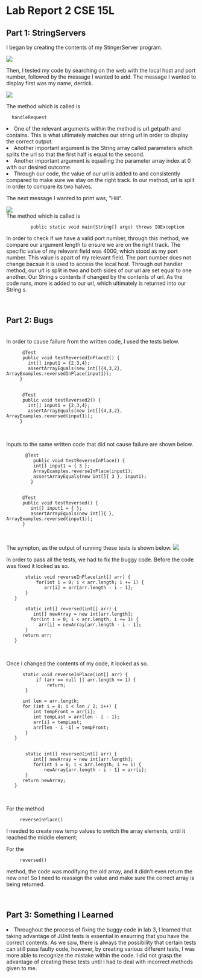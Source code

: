 # Lab Report 2 CSE 15L

## Part 1: StringServers
I began by creating the contents of my StingerServer program.  

 <img src = "https://raw.githubusercontent.com/deliasi/cse15l-lab-reports/main/Screen%20Shot%202023-04-23%20at%207.54.12%20PM.png">
    <br>

 Then, I tested my code by searching on the web with the local host and port number, followed by the message I wanted to add. The message I wanted to display first was my name, derrick.
 
  <img src = "https://raw.githubusercontent.com/deliasi/cse15l-lab-reports/main/Screen%20Shot%202023-04-19%20at%204.39.20%20PM.png">
     <br>

  The method which is called is
          
	  handleRequest

  <li>One of the relevant arguments within the method is url.getpath and contains. This is what ultimately matches our string url in order to display the correct output.
	</li>
  <li>Another important argument is the String array called parameters which splits the url so that the first half is equal to the second.
	</li>
  <li>Another important argument is equalling the parameter array index at 0 with our desired outcome. 
	</li>
  <li>Through our code, the value of our url is added to and consistently compared to make sure we stay on the right track. In our method, url is split in order to compare its two halves.
   </li>
   
   The next message I wanted to print was, "Hiii".
  
 <img src = "https://raw.githubusercontent.com/deliasi/cse15l-lab-reports/main/Screen%20Shot%202023-04-19%20at%204.39.20%20PM.png">
   <br>
   The method which is called is 
   
             public static void main(String[] args) throws IOException
	
   In order to check if we have a valid port number, through this method, we compare our argument length to ensure we are on the right track.
   The specific value of my relevant field was 4000, which stood as my port number. This value is apart of my relevant field. The 
   port number does not change bacsue it is used to access the local host.
   Through out handler method, our url is split in two and both sides of our url are set equal to one another. Our String s contents if changed by the contents of url. As the code runs, more is added to our url, which ultimately is returned into our String s.
  
  </br>
  
  ## Part 2: Bugs
  <br>In order to cause failure from the written code, I used the tests below.
  
          @Test
          public void testReversedInPlace2() {
            int[] input1 = {2,3,4};
            assertArrayEquals(new int[]{4,3,2}, ArrayExamples.reversedInPlace(input1));
         }
         
         
          @Test
          public void testReversed2() {
            int[] input1 = {2,3,4};
            assertArrayEquals(new int[]{4,3,2}, ArrayExamples.reversed(input1));
         }
   <br>
   
   Inputs to the same written code that did not cause failure are shown below.
   
           @Test 
	          public void testReverseInPlace() {
              int[] input1 = { 3 };
              ArrayExamples.reverseInPlace(input1);
              assertArrayEquals(new int[]{ 3 }, input1);
	         }


          @Test
          public void testReversed() {
             int[] input1 = { };
             assertArrayEquals(new int[]{ }, ArrayExamples.reversed(input1));
          }
          
   <br>
   
   The sympton, as the output of running these tests is shown below.
   <img src = "https://raw.githubusercontent.com/deliasi/cse15l-lab-reports/main/Screen%20Shot%202023-04-24%20at%204.57.14%20PM.png">
      <br>

   In order to pass all the tests, we had to fix the buggy code.
   Before the code was fixed it looked as so.
   
           static void reverseInPlace(int[] arr) {
               for(int i = 0; i < arr.length; i += 1) {
                  arr[i] = arr[arr.length - i - 1];
           }
       }
       
           static int[] reversed(int[] arr) {
              int[] newArray = new int[arr.length];
             for(int i = 0; i < arr.length; i += 1) {
                arr[i] = newArray[arr.length - i - 1];
           }
          return arr;
       }
<br>

  Once I changed the contents of my code, it looked as so.
  
          static void reverseInPlace(int[] arr) {
               if (arr == null || arr.length <= 1) {
                   return;
           }
 
          int len = arr.length;
          for (int i = 0; i < len / 2; i++) {
              int tempFront = arr[i];
              int tempLast = arr[len - i - 1);
              arr[i] = tempLast;
              arr[len - i -1] = tempFront;
           }
       }
       
       
           static int[] reversed(int[] arr) {
              int[] newArray = new int[arr.length];
              for(int i = 0; i < arr.length; i += 1) {
                  newArray[arr.length - i - 1] = arr[i];
           }
          return newArray;
       }
       
 <br>
 
 For the method
 
         reverseInPlace()
	
 I needed to create new temp values to switch the array elements, until it reached the middle element;
 
 For the 
 
         reversed() 
	 
 method, the code was modifying the old array, and it didn’t even return the new one! So I need to reassign the value and make sure the correct array is  being returned. 
  
 </li>
 
 </br>
 
 ## Part 3: Something I Learned
 <li> Throughout the process of fixing the buggy code in lab 3, I learned that taking advantage of JUnit tests is essential in ensurring that you have the correct contents. As we saw, there is always the possibility that certain tests can still pass faulty code, however, by creating various different tests, I was more able to recognize the mistake within the code. I did not grasp the advantage of creating these tests until I had to deal with incorrect methods given to me.

